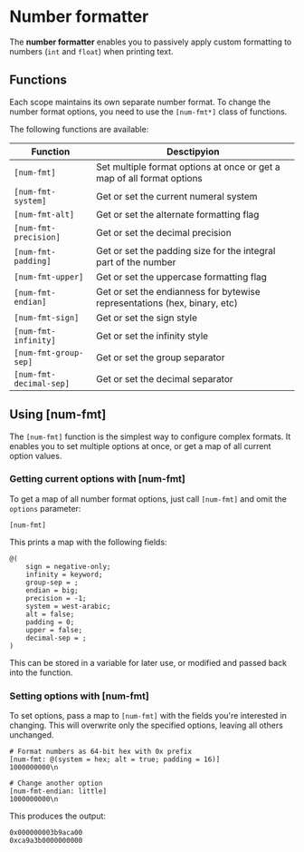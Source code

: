 # Number formatter

The **number formatter** enables you to passively apply custom formatting to numbers (`int` and `float`) when printing text.

## Functions

Each scope maintains its own separate number format. To change the number format options, you need to use the `[num-fmt*]` class of functions.

The following functions are available:

| Function                | Desctipyion                                                               |
|-------------------------|---------------------------------------------------------------------------|
| `[num-fmt]`             | Set multiple format options at once or get a map of all format options    |
| `[num-fmt-system]`      | Get or set the current numeral system                                     |
| `[num-fmt-alt]`         | Get or set the alternate formatting flag                                  |
| `[num-fmt-precision]`   | Get or set the decimal precision                                          |
| `[num-fmt-padding]`     | Get or set the padding size for the integral part of the number           |
| `[num-fmt-upper]`       | Get or set the uppercase formatting flag                                  |
| `[num-fmt-endian]`      | Get or set the endianness for bytewise representations (hex, binary, etc) |
| `[num-fmt-sign]`        | Get or set the sign style                                                 |
| `[num-fmt-infinity]`    | Get or set the infinity style                                             |
| `[num-fmt-group-sep]`   | Get or set the group separator                                            |
| `[num-fmt-decimal-sep]` | Get or set the decimal separator                                          |

## Using [num-fmt]

The `[num-fmt]` function is the simplest way to configure complex formats. 
It enables you to set multiple options at once, or get a map of all current option values.

### Getting current options with [num-fmt]

To get a map of all number format options, just call `[num-fmt]` and omit the `options` parameter:

```rant
[num-fmt]
```

This prints a map with the following fields:

```
@(
    sign = negative-only; 
    infinity = keyword; 
    group-sep = ; 
    endian = big; 
    precision = -1; 
    system = west-arabic; 
    alt = false; 
    padding = 0; 
    upper = false; 
    decimal-sep = ;
)
```

This can be stored in a variable for later use, or modified and passed back into the function.

### Setting options with [num-fmt]

To set options, pass a map to `[num-fmt]` with the fields you're interested in changing. 
This will overwrite only the specified options, leaving all others unchanged.

```rant
# Format numbers as 64-bit hex with 0x prefix
[num-fmt: @(system = hex; alt = true; padding = 16)]
1000000000\n

# Change another option
[num-fmt-endian: little] 
1000000000\n
```
This produces the output:
```
0x000000003b9aca00
0xca9a3b0000000000
```